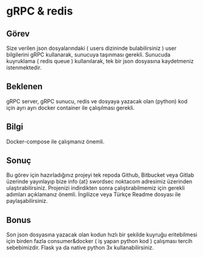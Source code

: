 # gRPC & redis

## Görev
Size verilen json dosyalarındaki ( users dizininde bulabilirsiniz ) user bilgilerini gRPC kullanarak, sunucuya taşınması gerekli. Sunucuda kuyruklama ( redis queue ) kullanılarak, tek bir json dosyasına kaydetmeniz istenmektedir.

## Beklenen
gRPC server, gRPC sunucu, redis ve dosyaya yazacak olan (python) kod için ayrı ayrı docker container ile çalışılması gerekli.

## Bilgi 
Docker-compose ile çalışmanız önemli. 

## Sonuç
Bu görev için hazırladığınız projeyi tek repoda Github, Bitbucket veya Gitlab üzerinde yayınlayıp bize info (at} swordsec noktacom adresimiz üzerinden ulaştırabilirsiniz.
Projenizi indirdikten sonra çalıştırabilmemiz için gerekli adımları açıklamanız önemli. İngilizce veya Türkçe Readme dosyası ile paylaşabilirsiniz.

## Bonus
Son json dosyasına yazacak olan kodun hızlı bir şekilde kuyruğu eritebilmesi için birden fazla consumer&docker ( iş yapan python kod ) çalışması tercih sebebimizdir.
Flask ya da native python 3x kullanabilirsiniz.
